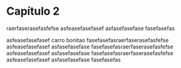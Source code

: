 # Capítulo 2

raerfaserasefasfefse
asfeasefasefasef
asfasefasefase
fasefasefas

asfeasefasefasef
carro bonitao
fasefasefasraerfaserasefasfefse
asfeasefasefasef
asfasefasefase
fasefasefasraerfaserasefasfefse
asfeasefasefasef
asfasefasefase
fasefasefasraerfaserasefasfefse
asfeasefasefasef
asfasefasefase
fasefasefas